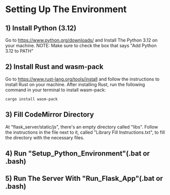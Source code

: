 # Setting Up The Environment

## 1) Install Python (3.12)
Go to https://www.python.org/downloads/ and Install The Python 3.12 on your machine.
NOTE: Make sure to check the box that says "Add Python 3.12 to PATH"
## 2) Install Rust and wasm-pack
Go to https://www.rust-lang.org/tools/install and follow the instructions to install Rust on your machine. After installing Rust, run the following command in your terminal to install wasm-pack:
```
cargo install wasm-pack
```
## 3) Fill CodeMirror Directory
At "flask_server/static/js", there's an empty directory called "libs". Follow the instructions in the file next to it, called "Library Fill Instructions.txt", to fill the directory with the necessary files.
## 4) Run "Setup_Python_Environment"(.bat or .bash)
## 5) Run The Server With "Run_Flask_App"(.bat or .bash)

